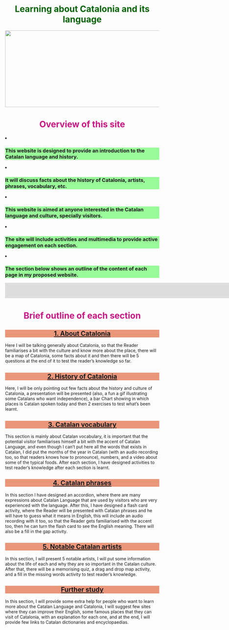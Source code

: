 <h1 style="color:darkgreen;" align="center">Learning about Catalonia and its language</h1>

<center><img src=
"https://upload.wikimedia.org/wikipedia/commons/thumb/c/ce/Flag_of_Catalonia.svg/640px-Flag_of_Catalonia.svg.png"
width="550" height="250"></center>


<h1 style="color:mediumvioletred;" align="center">Overview of this site</h1>



<div><li><h3 style="background-color:palegreen;"> This website is designed to provide an introduction to the Catalan language and history.</h2></li></div>
 
<div><li><h3 style="background-color:palegreen;">It will discuss facts about the history of Catalonia, artists, phrases, vocabulary, etc.</h2></li></div>

<div><li><h3 style="background-color:palegreen;">This website is aimed at anyone interested in the Catalan language and culture, specially visitors.</h2></li></div>

<div><li><h3 style="background-color:palegreen;">The site will include activities and multimedia to provide active engagement on each section.</h2></li></div>

<div><li><h3 style="background-color:palegreen;">The section below shows an outline of the content of each page in my proposed website.</h3></li></div>


<iframe src="https://giphy.com/embed/13DobtLzCTj16M" width="2000" height="50" frameBorder="0" class="giphy-embed" allowFullScreen></iframe>

<h1 style="color:mediumvioletred;" align="center">Brief outline of each section</h1>

<center><h2 style="background-color:darksalmon;"><a href="https://farjana095.github.io/SML209-18/1.%20About%20Catalonia.html">1. About Catalonia</a></h2></center>

<div>Here I will be talking generally about Catalonia, so that the Reader familiarises a bit with the culture and know more about the place, there will be a map of Catalonia, some facts about it and then there will be 5 questions at the end of it to test the reader’s knowledge so far. </div>

<center><h2 style="background-color:darksalmon;"><a href="https://farjana095.github.io/SML209-18/2.%20The%20History%20of%20Catalonia.html">2. History of Catalonia</a></h2></center>

<div>Here, I will be only pointing out few facts about the history and culture of Catalonia, a presentation will be presented (also, a fun a gif illustrating some Catalans who want independence), a bar Chart showing in which places is Catalan spoken today and then 2 exercises to test what’s been learnt.</div>


<center><h2 style="background-color:darksalmon;"><a href="https://farjana095.github.io/SML209-18/3.%20Catalan%20vocabulary.html">3. Catalan vocabulary</a></h2></center>

<div>This section is mainly about Catalan vocabulary, it is important that the potential visitor familiarises himself a bit with the accent of Catalan Language, and even though I can’t put here all the words that exists in Catalan, I did put the months of the year in Catalan (with an audio recording too, so that readers knows how to pronounce), numbers, and a video about some of the typical foods. After each section, I have designed activities to test reader’s knowledge after each section is learnt.</div>


<center><h2 style="background-color:darksalmon;"><a href="https://farjana095.github.io/SML209-18/4.%20Catalan%20Phrases.html">4. Catalan phrases</a></h2></center>

<div>In this section I have designed an accordion, where there are many expressions about Catalan Language that are used by visitors who are very experienced with the language. After this, I have designed a flash card activity, where the Reader will be presented with Catalan phrases and he will have to guess what it means in English, this will include an audio recording with it too, so that the Reader gets familiarised with the accent too, then he can turn the flash card to see the English meaning. There will also be a fill in the gap activity.</div>


<center><h2 style="background-color:darksalmon;"><a href="https://farjana095.github.io/SML209-18/5.%20Notable%20Catalan%20Artists.html">5. Notable Catalan artists</a></h2></center>

<div>In this section, I will present 5 notable artists, I will put some information about the life of each and why they are so important in the Catalan culture. After that, there will be a memorising quiz, a drag and drop map activity, and a fill in the missing words activity to test reader’s knowledge.</div>


<center><h2 style="background-color:darksalmon;"><a href="https://farjana095.github.io/SML209-18/6.%20Further%20study.html">Further study</a></h2></center>
<div>In this section, I will provide some extra help for people who want to learn more about the Catalan Language and Catalonia, I will suggest few sites where they can improve their English, some famous places that they can visit of Catalonia, with an explanation for each one, and at the end, I will provide few links to Catalan dictionaries and encyclopaedias.</div>






